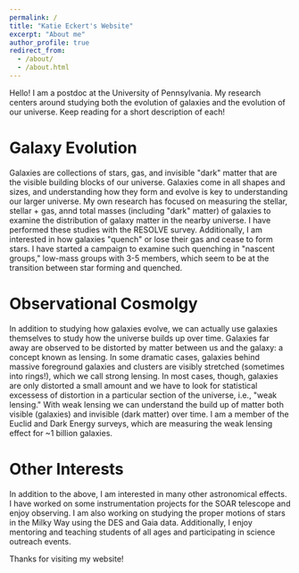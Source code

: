 ```yaml
---
permalink: /
title: "Katie Eckert's Website"
excerpt: "About me"
author_profile: true
redirect_from: 
  - /about/
  - /about.html
---
```


Hello! I am a postdoc at the University of Pennsylvania. My research centers around studying both the evolution of galaxies and the evolution of our universe. Keep reading for a short description of each! 

Galaxy Evolution
======
Galaxies are collections of stars, gas, and invisible "dark" matter that are the visible building blocks of our universe. Galaxies come in all shapes and sizes, and understanding how they form and evolve is key to understanding our larger universe. My own research has focused on measuring the stellar, stellar + gas, annd total masses (including "dark" matter) of galaxies to examine the distribution of galaxy matter in the nearby universe. I have performed these studies with the RESOLVE survey. Additionally, I am interested in how galaxies "quench" or lose their gas and cease to form stars. I have started a campaign to examine such quenching in "nascent groups," low-mass groups with 3-5 members, which seem to be at the transition between star forming and quenched.



Observational Cosmolgy
======================
In addition to studying how galaxies evolve, we can actually use galaxies themselves to study how the universe builds up over time. Galaxies far away are observed to be distorted by matter between us and the galaxy: a concept known as lensing. In some dramatic cases, galaxies behind massive foreground galaxies and clusters are visibly stretched (sometimes into rings!), which we call strong lensing. In most cases, though, galaxies are only distorted a small amount and we have to look for statistical excessess of distortion in a particular section of the universe, i.e., "weak lensing." With weak lensing we can understand the build up of matter both visible (galaxies) and invisible (dark matter) over time. I am a member of the Euclid and Dark Energy surveys, which are measuring the weak lensing effect for ~1 billion galaxies.


Other Interests
======
In addition to the above, I am interested in many other astronomical effects. I have worked on some instrumentation projects for the SOAR telescope and enjoy observing. I am also working on studying the proper motions of stars in the Milky Way using the DES and Gaia data. Additionally, I enjoy mentoring and teaching students of all ages and participating in science outreach events. 

Thanks for visiting my website!
